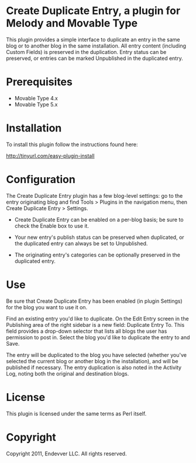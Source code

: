 # Create Duplicate Entry, a plugin for Melody and Movable Type

This plugin provides a simple interface to duplicate an entry in the same blog
or to another blog in the same installation. All entry content (including
Custom Fields) is preserved in the duplication. Entry status can be preserved,
or entries can be marked Unpublished in the duplicated entry.


# Prerequisites

* Movable Type 4.x
* Movable Type 5.x


# Installation

To install this plugin follow the instructions found here:

http://tinyurl.com/easy-plugin-install


# Configuration

The Create Duplicate Entry plugin has a few blog-level settings: go to the
entry originating blog and find Tools > Plugins in the navigation menu, then
Create Duplicate Entry > Settings.

* Create Duplicate Entry can be enabled on a per-blog basis; be sure to check
the Enable box to use it.

* Your new entry's publish status can be preserved when duplicated, or the
duplicated entry can always be set to Unpublished.

* The originating entry's categories can be optionally preserved in the
duplicated entry.


# Use

Be sure that Create Duplicate Entry has been enabled (in plugin Settings) for
the blog you want to use it on.

Find an existing entry you'd like to duplicate. On the Edit Entry screen in
the Publishing area of the right sidebar is a new field: Duplicate Entry To.
This field provides a drop-down selector that lists all blogs the user has
permission to post in. Select the blog you'd like to duplicate the entry to
and Save.

The entry will be duplicated to the blog you have selected (whether you've
selected the current blog or another blog in the installation), and will be
published if necessary. The entry duplication is also noted in the Activity
Log, noting both the original and destination blogs.


# License

This plugin is licensed under the same terms as Perl itself.

# Copyright

Copyright 2011, Endevver LLC. All rights reserved.

